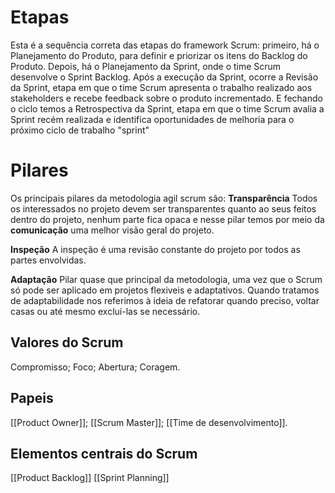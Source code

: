 # Etapas

Esta é a sequência correta das etapas do framework Scrum: primeiro, há o Planejamento do Produto, para definir e priorizar os itens do Backlog do Produto. Depois, há o Planejamento da Sprint, onde o time Scrum desenvolve o Sprint Backlog. Após a execução da Sprint, ocorre a Revisão da Sprint, etapa em que o time Scrum apresenta o trabalho realizado aos stakeholders e recebe feedback sobre o produto incrementado. E fechando o ciclo temos a Retrospectiva da Sprint, etapa em que o time Scrum avalia a Sprint recém realizada e identifica oportunidades de melhoria para o próximo ciclo de trabalho "sprint"

# Pilares
Os principais pilares da metodologia agil scrum são:
**Transparência**
	Todos  os interessados no projeto devem ser transparentes quanto ao seus feitos dentro do projeto, nenhum parte fica opaca e nesse pilar temos por meio da **comunicação** uma melhor visão geral do projeto.
	
**Inspeção**
	A inspeção é uma revisão constante do projeto por todos as partes envolvidas.
	
**Adaptação**
	Pilar quase que principal da metodologia, uma vez que o Scrum só pode ser aplicado em projetos flexiveis e adaptativos. Quando tratamos de adaptabilidade nos referimos à ideia de refatorar quando preciso, voltar casas ou até mesmo excluí-las se necessário.
## Valores do Scrum
Compromisso;
Foco;
Abertura;
Coragem.

## Papeis
[[Product Owner]];
[[Scrum Master]];
[[Time de desenvolvimento]].

## Elementos centrais do Scrum
[[Product Backlog]]
[[Sprint Planning]]
